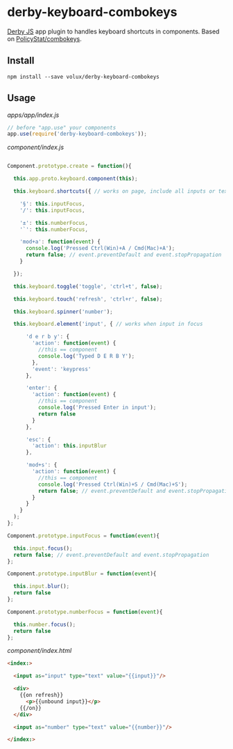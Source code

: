 # derby-keyboard-combokeys

[Derby JS](http://derbyjs.com) app plugin to handles keyboard shortcuts in components.
Based on [PolicyStat/combokeys](https://github.com/PolicyStat/combokeys).

## Install

`npm install --save volux/derby-keyboard-combokeys`

## Usage

*apps/app/index.js*
```js
// before "app.use" your components
app.use(require('derby-keyboard-combokeys'));
```

*component/index.js*
```js

Component.prototype.create = function(){

  this.app.proto.keyboard.component(this);

  this.keyboard.shortcuts({ // works on page, include all inputs or textarea

    '§': this.inputFocus,
    '/': this.inputFocus,

    '±': this.numberFocus,
    '`': this.numberFocus,

    'mod+a': function(event) {
      console.log('Pressed Ctrl(Win)+A / Cmd(Mac)+A');
      return false; // event.preventDefault and event.stopPropagation
    }

  });

  this.keyboard.toggle('toggle', 'ctrl+t', false);

  this.keyboard.touch('refresh', 'ctrl+r', false);

  this.keyboard.spinner('number');

  this.keyboard.element('input', { // works when input in focus

      'd e r b y': {
        'action': function(event) {
          //this == component
          console.log('Typed D E R B Y');
        },
        'event': 'keypress'
      },

      'enter': {
        'action': function(event) {
          //this == component
          console.log('Pressed Enter in input');
          return false
        }
      },

      'esc': {
        'action': this.inputBlur
      },

      'mod+s': {
        'action': function(event) {
          //this == component
          console.log('Pressed Ctrl(Win)+S / Cmd(Mac)+S');
          return false; // event.preventDefault and event.stopPropagation
        }
      }
    }
  );
};

Component.prototype.inputFocus = function(event){

  this.input.focus();
  return false; // event.preventDefault and event.stopPropagation
};

Component.prototype.inputBlur = function(event){

  this.input.blur();
  return false
};

Component.prototype.numberFocus = function(event){

  this.number.focus();
  return false
};

```
*component/index.html*
```html
<index:>

  <input as="input" type="text" value="{{input}}"/>

  <div>
    {{on refresh}}
      <p>{{unbound input}}</p>
    {{/on}}
  </div>  

  <input as="number" type="text" value="{{number}}"/>

</index:>
```